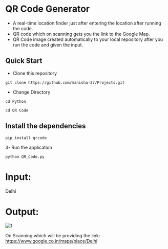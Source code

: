 # QR Code Generator

- A real-time location finder just after entering the location after running the code.
- QR code which on scanning gets you the link to the Google Map. 
- QR Code image created automatically to your local repository after you run the code and given the input.

## Quick Start
- Clone this repository
``` 
git clone https://github.com/manisha-27/Projects.git
```

- Change Directory
```
cd Python
```
```
cd QR Code
```
   
## Install the dependencies
```
pip install qrcode
```
3- Run the application
```
python QR_Code.py
```

# Input:
Delhi

# Output:
![1](https://user-images.githubusercontent.com/67019423/135708347-49c7e945-0589-4072-b222-7fa701d6508d.png)

On Scanning which will be providing the link:<br> https://www.google.co.in/maps/place/Delhi
